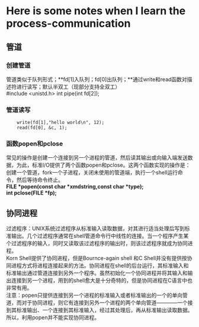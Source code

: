 # Here is some notes when I learn the process-communication

## 管道
### 创建管道
管道类似于队列形式；**fd[1]入队列；fd[0]出队列；**通过write和read函数对描述符进行读写；默认半双工（现部分支持全双工）<br>
        #include <unistd.h>
        int pipe(int fd[2]);
### 管道读写
        write(fd[1],"hello world\n", 12);
        read(fd[0], &c, 1);
### 函数popen和pclose
常见的操作是创建一个连接到另一个进程的管道，然后读其输出或向输入端发送数据，为此，标准I/O提供了两个函数popen和pclose。这两个函数实现的操作是：创建一个管道，fork一个子进程，关闭未使用的管道端，执行一个shell运行命令，然后等待命令终止。<br>
**FILE *popen(const char *xmdstring,const char *type);**<br>
**int pclose(FILE *fp);**<br>

## 协同进程
过滤程序：UNIX系统过滤程序从标准输入读取数据，对其进行适当处理后写到标准输出。几个过滤程序通常在shell管道命令行中线性的连接。当一个程序产生某个过滤程序的输入，同时又读取该过滤程序的输出时，则该过滤程序就成为协同进程。<br>
Korn Shell提供了协同进程，但是Bournce-again shell 和C Shell并没有提供按协同进程方式将进程连接起来的方法。协同进程在shell的后台运行，其标准输入和标准输出通过管道连接到另外一个程序。虽然初始化一个协同进程并将其输入和输出连接到另一个进程，用到的shell愈大是十分奇特的，但是协同进程在C语言中也非常有用。<br>
注意：popen只提供连接到另一个进程的标准输入或者标准输出的一个的单向管道，而对于协同进程，则它有连接到另外一个进程的两个单向管道————一个接到其标准输出、一个连接到其标准输入，经过其处理后，再从标准输出读取数据。所以，利用popen并不能实现协同进程。<br>